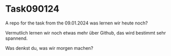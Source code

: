 # Task090124
A repo for the task from the 09.01.2024
was lernen wir heute noch?

Vermutlich lernen wir noch etwas mehr über Github, das wird bestimmt sehr spannend.

Was denkst du, was wir morgen machen?